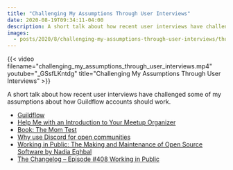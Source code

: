 ```yaml
---
title: "Challenging My Assumptions Through User Interviews"
date: 2020-08-19T09:34:11-04:00
description: A short talk about how recent user interviews have challenged some of my assumptions about how Guildflow accounts should work.
images:
  - posts/2020/8/challenging-my-assumptions-through-user-interviews/thumb.jpeg
---
```


{{< video filename="challenging_my_assumptions_through_user_interviews.mp4" youtube="_GSsfLKntdg" title="Challenging My Assumptions Through User Interviews" >}}

A short talk about how recent user interviews have challenged some of my assumptions about how Guildflow accounts should work.

- [Guildflow](/projects/guildflow/)
- [Help Me with an Introduction to Your Meetup Organizer](http://mikezornek.com/posts/2020/8/help-me-with-an-introduction-to-your-meetup-organizer/)
- [Book: The Mom Test](http://momtestbook.com/)
- [Why use Discord for open communities](https://www.christopherbiscardi.com/why-use-discord-for-open-communities)
- [Working in Public: The Making and Maintenance of Open Source Software by Nadia Eghbal](https://www.amazon.com/dp/0578675862/)
- [The Changelog – Episode #408 Working in Public](https://changelog.com/podcast/408)
